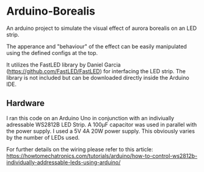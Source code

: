 # Arduino-Borealis
An arduino project to simulate the visual effect of aurora borealis on an LED strip.

The apperance and "behaviour" of the effect can be easily manipulated using the defined configs at the top.

It utilizes the FastLED library by Daniel Garcia (https://github.com/FastLED/FastLED) for interfacing the LED strip. The library is not included but can be downloaded directly inside the Arduino IDE.

## Hardware ##
I ran this code on an Arduino Uno in conjunction with an indiviually adressable WS2812B LED Strip. A 100µF capacitor was used in parallel with the power supply.
I used a 5V 4A 20W power supply. This obviously varies by the number of LEDs used.

For further details on the wiring please refer to this article:
https://howtomechatronics.com/tutorials/arduino/how-to-control-ws2812b-individually-addressable-leds-using-arduino/
